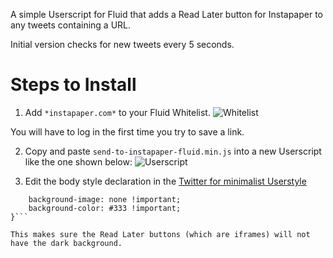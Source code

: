 A simple Userscript for Fluid that adds a Read Later button for Instapaper to any tweets containing a URL.

Initial version checks for new tweets every 5 seconds.

# Steps to Install

1. Add ```*instapaper.com*``` to your Fluid Whitelist.
![Whitelist](http://f.cl.ly/items/1p1M1e0I3p1a3h130d3S/url%20whitelist.png)

  You will have to log in the first time you try to save a link.

2. Copy and paste ```send-to-instapaper-fluid.min.js``` into a new Userscript like the one shown below: 
![Userscript](http://f.cl.ly/items/193y342Z3q2E1B1W0j2P/userscript.png)

3. Edit the body style declaration in the [Twitter for minimalist Userstyle](http://craigmod.com/satellite/twitter_for_minimalists/)

  ```body.logged-in {
      background-image: none !important;
      background-color: #333 !important;
  }```

  This makes sure the Read Later buttons (which are iframes) will not have the dark background.
